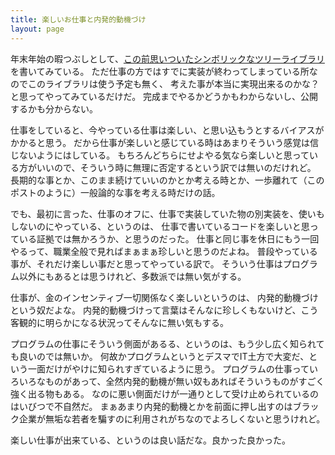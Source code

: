 ```yaml
---
title: 楽しいお仕事と内発的動機づけ
layout: page
---
```

年末年始の暇つぶしとして、[この前思いついたシンボリックなツリーライブラリ](https://karino2.github.io/2020/12/28/symblic_tree_in_cpp.html)を書いてみている。
ただ仕事の方ではすでに実装が終わってしまっている所なのでこのライブラリは使う予定も無く、
考えた事が本当に実現出来るのかな？と思ってやってみているだけだ。
完成までやるかどうかもわからないし、公開するかも分からない。

仕事をしていると、今やっている仕事は楽しい、と思い込もうとするバイアスがかかると思う。
だから仕事が楽しいと感じている時はあまりそういう感覚は信じないようにはしている。
もちろんどちらにせよやる気なら楽しいと思っている方がいいので、そういう時に無理に否定するという訳では無いのだけれど。
長期的な事とか、このまま続けていいのかとか考える時とか、一歩離れて（このポストのように）一般論的な事を考える時だけの話。

でも、最初に言った、仕事のオフに、仕事で実装していた物の別実装を、使いもしないのにやっている、というのは、
仕事で書いているコードを楽しいと思っている証拠では無かろうか、と思うのだった。
仕事と同じ事を休日にもう一回やるって、職業全般で見ればまぁまぁ珍しいと思うのだよね。
普段やっている事が、それだけ楽しい事だと思ってやっている訳で。
そういう仕事はプログラム以外にもあるとは思うけれど、多数派では無い気がする。

仕事が、金のインセンティブ一切関係なく楽しいというのは、
内発的動機づけという奴だよな。
内発的動機づけって言葉はそんなに珍しくもないけど、こう客観的に明らかになる状況ってそんなに無い気もする。

プログラムの仕事にそういう側面があるる、というのは、もう少し広く知られても良いのでは無いか。
何故かプログラムというとデスマでIT土方で大変だ、という一面だけがやけに知られすぎているように思う。
プログラムの仕事っていろいろなものがあって、全然内発的動機が無い奴もあればそういうものがすごく強く出る物もある。
なのに悪い側面だけが一通りとして受け止められているのはいびつで不自然だ。
まぁあまり内発的動機とかを前面に押し出すのはブラック企業が無垢な若者を騙すのに利用されがちなのでよろしくないと思うけれど。

楽しい仕事が出来ている、というのは良い話だな。良かった良かった。